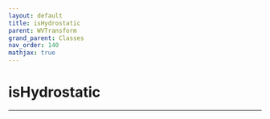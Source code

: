 ```yaml
---
layout: default
title: isHydrostatic
parent: WVTransform
grand_parent: Classes
nav_order: 140
mathjax: true
---
```


#  isHydrostatic




---

